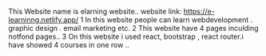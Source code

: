 This Website name is elarning website..
website link: https://e-learninng.netlify.app/
1 In this website people can learn webdevelopment . graphic design . email marketing etc.
2 This website have 4 pages inculding notfond pages..
3 On this website i used react, bootstrap , react router.i have showed 4 courses in one row ..  